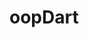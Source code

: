 # oopDart

<!--
hi guys, this is oop dart learning material, i watched from youtube and implemented them, thanks y'all

for this project, i using vscode for editor code,
the first one u must intalled dart,
and then go to view, command palette,
after that type dart,
if u have notice about stangehand, just accepted,
and then chose console application,
last write ur name folder,
done.

sorry for my bad english, i still learn it. thx.

-->
